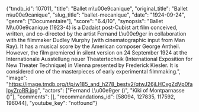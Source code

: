 {"tmdb_id": 107011, "title": "Ballet m\u00e9canique", "original_title": "Ballet m\u00e9canique", "slug_title": "ballet-mecanique", "date": "1924-09-24", "genre": ["Documentaire"], "score": "6.4/10", "synopsis": "Ballet M\u00e9canique (1923-4) is a Dadaist post-Cubist art film conceived, written, and co-directed by the artist Fernand L\u00e9ger in collaboration with the filmmaker Dudley Murphy (with cinematographic input from Man Ray). It has a musical score by the American composer George Antheil. However, the film premiered in silent version on 24 September 1924 at the Internationale Ausstellung neuer Theatertechnik (International Exposition for New Theater Technique) in Vienna presented by Frederick Kiesler. It is considered one of the masterpieces of early experimental filmmaking.", "image": "https://image.tmdb.org/t/p/w185_and_h278_bestv2/qtwJ26jLHCxgZdVp0faIpyZroRR.jpg", "actors": ["Fernand L\u00e9ger ()", "Kiki of Montparnasse ()"], "comments": [], "recommandations_id": [58094, 127835, 117592, 196044], "youtube_key": "notfound"}
